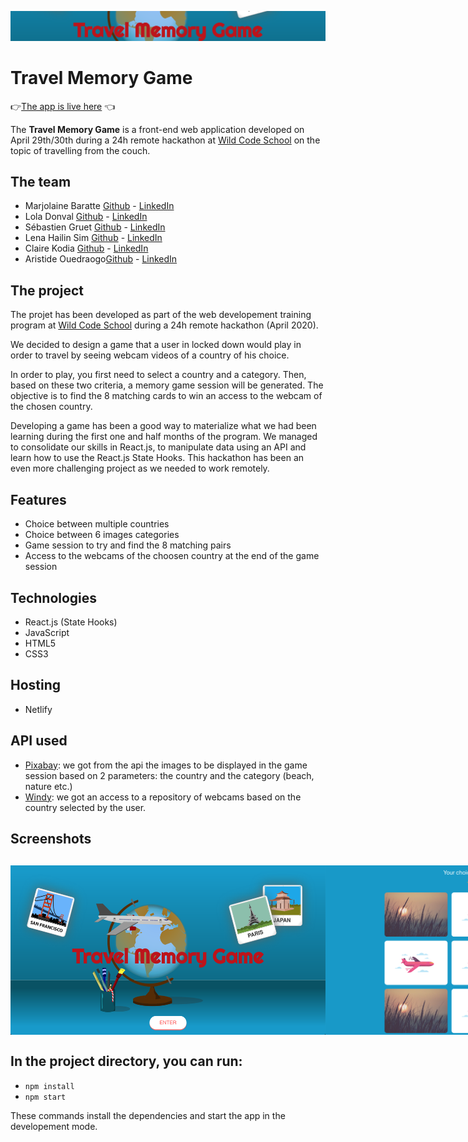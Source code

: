 ![Travel Memory Game](/public/img/header.png)
# Travel Memory Game
👉[The app is live here](https://travelmemorygame.netlify.app/) 👈 

The **Travel Memory Game** is a front-end web application developed on April 29th/30th during a 24h remote hackathon at [Wild Code School](https://www.wildcodeschool.com/en-GB) on the topic of travelling from the couch.

## The team

* Marjolaine Baratte [Github](https://github.com/marjowolff) - [LinkedIn](https://www.linkedin.com/in/marjolainebaratte/)
* Lola Donval [Github](https://github.com/Lola-D) - [LinkedIn](https://www.linkedin.com/in/lola-donval/)
* Sébastien Gruet [Github](https://github.com/SebG-prog) - [LinkedIn](https://www.linkedin.com/in/sebastien-gruet/)
* Lena Hailin Sim [Github](https://github.com/Lenasim) - [LinkedIn](https://www.linkedin.com/in/lena-hailin-sim/)
* Claire Kodia [Github](https://github.com/clrko') - [LinkedIn](https://www.linkedin.com/in/clairekodia/)
* Aristide Ouedraogo[Github](https://github.com/ariomega) - [LinkedIn](https://www.linkedin.com/in/aristide-ouedraogo/)

## The project

The projet has been developed as part of the web developement training program at [Wild Code School](https://www.wildcodeschool.com/en-GB) during a 24h remote hackathon (April 2020). 

We decided to design a game that a user in locked down would play in order to travel by seeing webcam videos of a country of his choice. 

In order to play, you first need to select a country and a category. Then, based on these two criteria, a memory game session will be generated. The objective is to find the 8 matching cards to win an access to the webcam of the chosen country.

Developing a game has been a good way to materialize what we had been learning during the first one and half months of the program. We managed to consolidate our skills in React.js, to manipulate data using an API and learn how to use the React.js State Hooks. This hackathon has been an even more challenging project as we needed to work remotely.
 
## Features

* Choice between multiple countries
* Choice between 6 images categories
* Game session to try and find the 8 matching pairs
* Access to the webcams of the choosen country at the end of the game session

## Technologies

* React.js (State Hooks)
* JavaScript
* HTML5
* CSS3

## Hosting

* Netlify 

## API used

* [Pixabay](https://pixabay.com/api/docs/): we got from the api the images to be displayed in the game session based on 2 parameters: the country and the category (beach, nature etc.)
* [Windy](https://api.windy.com/webcams/docs): we got an access to a repository of webcams based on the country selected by the user.

## Screenshots

<div style="display:flex; justify-content:space-around; margin:30px 0;">
<img src="/public/img/travel_memory_game_homepage.png" alt="homepage desktop" style="width:200px heigth:auto"/>
<img src="/public/img/travel_memory_game_gamesession.png" alt="game session desktop" style="width:200px heigth:auto"/>
<img src="/public/img/travel_memory_game_webcam.png" alt="webcam desktop" style="width:200px heigth:auto"/>
</div>


## In the project directory, you can run:
* `npm install`
* `npm start`

These commands install the dependencies and start the app in the developement mode.